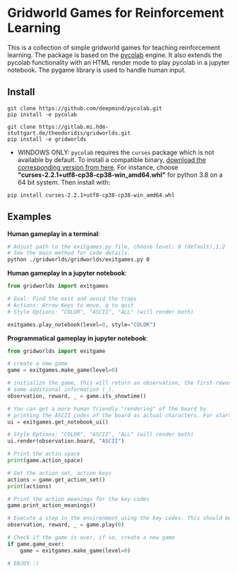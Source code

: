 # Gridworld Games for Reinforcement Learning

This is a collection of simple gridworld games for teaching reinforcement learning. The package is based on the [pycolab](https://github.com/deepmind/pycolab) engine. It also extends the pycolab functionality with an HTML render mode to play pycolab in a jupyter notebook. The pygame library is used to handle human input.

## Install

```
git clone https://github.com/deepmind/pycolab.git
pip install -e pycolab

git clone https://gitlab.mi.hdm-stuttgart.de/theodoridis/gridworlds.git
pip install -e gridworlds
```

- WINDOWS ONLY: `pycolab` requires the `curses` package which is not available by default. To install a compatible binary, [download the corresponding version from here](https://www.lfd.uci.edu/~gohlke/pythonlibs/#curses). For instance, choose **"curses‑2.2.1+utf8‑cp38‑cp38‑win_amd64.whl"** for python 3.8 on a 64 bit system. Then install with:

```
pip install curses‑2.2.1+utf8‑cp38‑cp38‑win_amd64.whl
```

## Examples

**Human gameplay in a terminal**:

```bash
# Adjust path to the exitgames.py file, choose level: 0 (default),1,2
# See the main method for code details.
python ./gridworlds/gridworlds/exitgames.py 0 
```

**Human gameplay in a jupyter notebook**:
```python
from gridworlds import exitgames

# Goal: Find the exit and avoid the traps
# Actions: Arrow Keys to move, q to quit
# Style Options: "COLOR", "ASCII", "ALL" (will render both)

exitgames.play_notebook(level=0, style="COLOR")
```

**Programmatical gameplay in jupyter notebook**:

```python
from gridworlds import exitgame

# create a new game
game = exitgames.make_game(level=0)

# initialize the game, this will return an observation, the first reward and 
# some additional information (_).
observation, reward, _ = game.its_showtime()

# You can get a more human friendly "rendering" of the board by
# printing the ASCII codes of the board as actual characters. For starters, simply use the notebook_ui utility.
ui = exitgames.get_notebook_ui()

# Style Options: "COLOR", "ASCII", "ALL" (will render both)
ui.render(observation.board, "ASCII")

# Print the actin space
print(game.action_space)

# Get the action set, action keys
actions = game.get_action_set()
print(actions)

# Print the action meanings for the key codes
game.print_action_meanings()

# Execute a step in the environment using the key codes. This should be used in a loop.
observation, reward, _ = game.play(0)

# Check if the game is over, if so, create a new game
if game.game_over:
    game = exitgames.make_game(level=0)

# ENJOY :)
